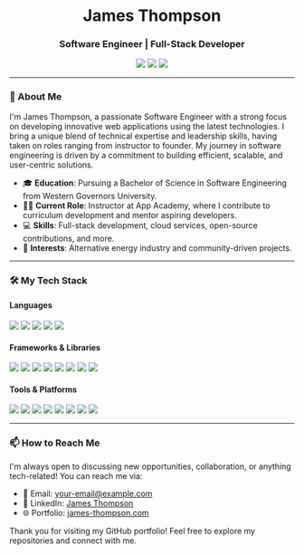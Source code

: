 <p>
<h1 align="center">James Thompson</h1>
<h3 align="center">Software Engineer | Full-Stack Developer</h3>

<p align="center">
  <a href="https://james-thompson.com"><img src="https://img.shields.io/badge/Portfolio-james--thompson.com-blue?style=for-the-badge"></a>
  <a href="mailto:your-email@example.com"><img src="https://img.shields.io/badge/Email-Contact%20Me-red?style=for-the-badge"></a>
  <a href="https://www.linkedin.com/in/your-linkedin-profile"><img src="https://img.shields.io/badge/LinkedIn-Connect%20with%20Me-blue?style=for-the-badge&logo=linkedin"></a>
</p>

---

### 👋 About Me

I'm James Thompson, a passionate Software Engineer with a strong focus on developing innovative web applications using the latest technologies. I bring a unique blend of technical expertise and leadership skills, having taken on roles ranging from instructor to founder. My journey in software engineering is driven by a commitment to building efficient, scalable, and user-centric solutions.

- 🎓 **Education**: Pursuing a Bachelor of Science in Software Engineering from Western Governors University.
- 🧑‍🏫 **Current Role**: Instructor at App Academy, where I contribute to curriculum development and mentor aspiring developers.
- 💻 **Skills**: Full-stack development, cloud services, open-source contributions, and more.
- 🌱 **Interests**: Alternative energy industry and community-driven projects.

---

### 🛠️ My Tech Stack

#### **Languages**
<p>
  <img src="https://img.shields.io/badge/JavaScript-323330?style=for-the-badge&logo=javascript&logoColor=F7DF1E" />
  <img src="https://img.shields.io/badge/Python-3776AB?style=for-the-badge&logo=python&logoColor=white" />
  <img src="https://img.shields.io/badge/Java-007396?style=for-the-badge&logo=java&logoColor=white" />
  <img src="https://img.shields.io/badge/HTML5-E34F26?style=for-the-badge&logo=html5&logoColor=white" />
  <img src="https://img.shields.io/badge/CSS3-1572B6?style=for-the-badge&logo=css3&logoColor=white" />
</p>

#### **Frameworks & Libraries**
<p>
  <img src="https://img.shields.io/badge/React-20232A?style=for-the-badge&logo=react&logoColor=61DAFB" />
  <img src="https://img.shields.io/badge/Redux-593D88?style=for-the-badge&logo=redux&logoColor=white" />
  <img src="https://img.shields.io/badge/Redux%20Toolkit-764ABC?style=for-the-badge&logo=redux&logoColor=white" />
  <img src="https://img.shields.io/badge/React%20Native-61DAFB?style=for-the-badge&logo=react&logoColor=black" />
  <img src="https://img.shields.io/badge/Express.js-000000?style=for-the-badge&logo=express&logoColor=white" />
  <img src="https://img.shields.io/badge/Flask-000000?style=for-the-badge&logo=flask&logoColor=white" />
  <img src="https://img.shields.io/badge/Tailwind%20CSS-06B6D4?style=for-the-badge&logo=tailwind-css&logoColor=white" />
  <img src="https://img.shields.io/badge/Bootstrap-563D7C?style=for-the-badge&logo=bootstrap&logoColor=white" />
</p>

#### **Tools & Platforms**
<p>
  <img src="https://img.shields.io/badge/Git-F05032?style=for-the-badge&logo=git&logoColor=white" />
  <img src="https://img.shields.io/badge/Docker-2CA5E0?style=for-the-badge&logo=docker&logoColor=white" />
  <img src="https://img.shields.io/badge/Postman-FF6C37?style=for-the-badge&logo=Postman&logoColor=white" />
  <img src="https://img.shields.io/badge/Heroku-430098?style=for-the-badge&logo=heroku&logoColor=white" />
  <img src="https://img.shields.io/badge/AWS-232F3E?style=for-the-badge&logo=amazonaws&logoColor=white" />
  <img src="https://img.shields.io/badge/Azure-0078D4?style=for-the-badge&logo=microsoftazure&logoColor=white" />
  <img src="https://img.shields.io/badge/Visual_Studio_Code-0078D4?style=for-the-badge&logo=visual%20studio%20code&logoColor=white" />
  <img src="https://img.shields.io/badge/Linux-FCC624?style=for-the-badge&logo=linux&logoColor=black" />
</p>

---
<!--
### 🚀 Projects

Here are some of the projects I've worked on:

#### [Project 1: Dynamic Web App](https://github.com/your-username/project-1)
- **Technologies Used**: React, Redux, Express.js, MongoDB
- **Description**: A web application that allows users to interact with real-time data and perform CRUD operations seamlessly.
- **Features**: User authentication, data visualization, and responsive design.

#### [Project 2: E-commerce Platform](https://github.com/your-username/project-2)
- **Technologies Used**: React Native, Firebase, Stripe API
- **Description**: A mobile application for an e-commerce platform, providing a smooth shopping experience with secure payments.
- **Features**: Real-time inventory management, user profiles, and push notifications.

#### [Project 3: Portfolio Website](https://github.com/your-username/project-3)
- **Technologies Used**: HTML, CSS, JavaScript, Tailwind CSS
- **Description**: My personal portfolio website showcasing my projects, skills, and contact information.
- **Features**: Responsive design, animations, and SEO optimization.

---
-->

### 📫 How to Reach Me

I'm always open to discussing new opportunities, collaboration, or anything tech-related! You can reach me via:

- 📧 Email: [your-email@example.com](mailto:your-email@example.com)
- 💼 LinkedIn: [James Thompson](https://www.linkedin.com/in/your-linkedin-profile)
- 🌐 Portfolio: [james-thompson.com](https://james-thompson.com)

Thank you for visiting my GitHub portfolio! Feel free to explore my repositories and connect with me.
